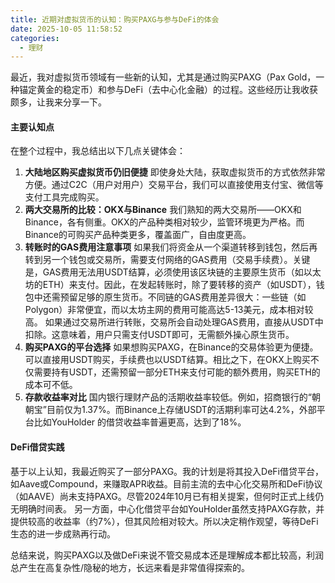 ```yaml
---
title: 近期对虚拟货币的认知：购买PAXG与参与DeFi的体会
date: 2025-10-05 11:58:52
categories:
  - 理财
---
```

最近，我对虚拟货币领域有一些新的认知，尤其是通过购买PAXG（Pax Gold，一种锚定黄金的稳定币）和参与DeFi（去中心化金融）的过程。这些经历让我收获颇多，让我来分享一下。

#### 主要认知点

在整个过程中，我总结出以下几点关键体会：

1. **大陆地区购买虚拟货币仍旧便捷** 即使身处大陆，获取虚拟货币的方式依然非常方便。通过C2C（用户对用户）交易平台，我们可以直接使用支付宝、微信等支付工具完成购买。
2. **两大交易所的比较：OKX与Binance** 我们熟知的两大交易所——OKX和Binance，各有侧重。OKX的产品种类相对较少，监管环境更为严格。而Binance的可购买产品种类更多，覆盖面广，自由度更高。
3. **转账时的GAS费用注意事项** 如果我们将资金从一个渠道转移到钱包，然后再转到另一个钱包或交易所，需要支付网络的GAS费用（交易手续费）。关键是，GAS费用无法用USDT结算，必须使用该区块链的主要原生货币（如以太坊的ETH）来支付。因此，在发起转账时，除了要转移的资产（如USDT），钱包中还需预留足够的原生货币。不同链的GAS费用差异很大：一些链（如Polygon）非常便宜，而以太坊主网的费用可能高达5-13美元，成本相对较高。 如果通过交易所进行转账，交易所会自动处理GAS费用，直接从USDT中扣除。这意味着，用户只需支付USDT即可，无需额外操心原生货币。
4. **购买PAXG的平台选择** 如果想购买PAXG，在Binance的交易体验更为便捷。可以直接用USDT购买，手续费也以USDT结算。相比之下，在OKX上购买不仅需要持有USDT，还需预留一部分ETH来支付可能的额外费用，购买ETH的成本可不低。
5. **存款收益率对比** 国内银行理财产品的活期收益率较低。例如，招商银行的“朝朝宝”目前仅为1.37%。而Binance上存储USDT的活期利率可达4.2%，外部平台比如YouHolder 的借贷收益率普遍更高，达到了18%。
#### DeFi借贷实践

基于以上认知，我最近购买了一部分PAXG。我的计划是将其投入DeFi借贷平台，如Aave或Compound，来赚取APR收益。目前主流的去中心化交易所和DeFi协议（如AAVE）尚未支持PAXG。尽管2024年10月已有相关提案，但何时正式上线仍无明确时间表。 另一方面，中心化借贷平台如YouHolder虽然支持PAXG存款，并提供较高的收益率（约7%），但其风险相对较大。所以决定稍作观望，等待DeFi生态的进一步成熟再行动。

总结来说，购买PAXG以及做DeFi来说不管交易成本还是理解成本都比较高，利润总产生在高复杂性/隐秘的地方，长远来看是非常值得探索的。